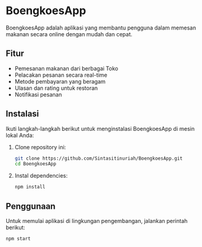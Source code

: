 # BoengkoesApp

BoengkoesApp adalah aplikasi yang membantu pengguna dalam memesan makanan secara online dengan mudah dan cepat.

## Fitur

- Pemesanan makanan dari berbagai Toko
- Pelacakan pesanan secara real-time
- Metode pembayaran yang beragam
- Ulasan dan rating untuk restoran
- Notifikasi pesanan

## Instalasi

Ikuti langkah-langkah berikut untuk menginstalasi BoengkoesApp di mesin lokal Anda:

1. Clone repository ini:
    ```bash
    git clone https://github.com/Sintasitinuriah/BoengkoesApp.git
    cd BoengkoesApp
    ```

2. Instal dependencies:
    ```bash
    npm install
    ```

## Penggunaan

Untuk memulai aplikasi di lingkungan pengembangan, jalankan perintah berikut:

```bash
npm start
